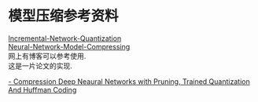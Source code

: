 # 模型压缩参考资料    

[Incremental-Network-Quantization](https://github.com/Zhouaojun/Incremental-Network-Quantization.git)   
[Neural-Network-Model-Compressing](https://github.com/l1a0t1n9/Neural-Network-Model-Compressing.git)   
网上有博客可以参考使用.    
这是一片论文的实现.   

[- Compression Deep Neaural Networks with Pruning, Trained Quantization And Huffman Coding](./doc/compression_with_pruning_trained_quantization_and_huffman_coding.md)